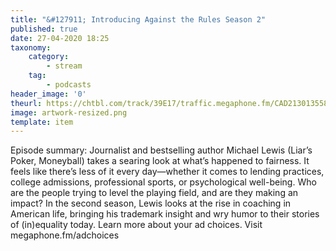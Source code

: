 ```yaml
---
title: "&#127911; Introducing Against the Rules Season 2"
published: true
date: 27-04-2020 18:25
taxonomy:
    category:
        - stream
    tag:
        - podcasts
header_image: '0'
theurl: https://chtbl.com/track/39E17/traffic.megaphone.fm/CAD2130135584.mp3
image: artwork-resized.png
template: item
--- 
```

Episode summary: Journalist and bestselling author Michael Lewis (Liar’s Poker, Moneyball) takes a searing look at what’s happened to fairness. It feels like there’s less of it every day—whether it comes to lending practices, college admissions, professional sports, or psychological well-being. Who are the people trying to level the playing field, and are they making an impact? In the second season, Lewis looks at the rise in coaching in American life, bringing his trademark insight and wry humor to their stories of (in)equality today. Learn more about your ad choices. Visit megaphone.fm/adchoices
